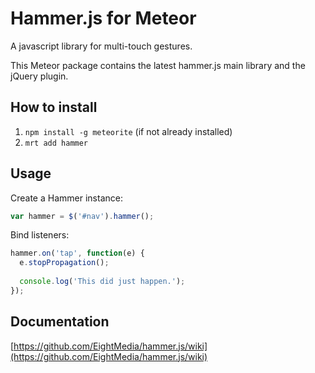 # Hammer.js for Meteor

A javascript library for multi-touch gestures.

This Meteor package contains the latest hammer.js main library and the jQuery plugin.

## How to install

1. `npm install -g meteorite` (if not already installed)
2. `mrt add hammer`

## Usage

Create a Hammer instance:

```javascript
var hammer = $('#nav').hammer();
```

Bind listeners:

```javascript
hammer.on('tap', function(e) {
  e.stopPropagation();
  
  console.log('This did just happen.');
});
```

## Documentation

[https://github.com/EightMedia/hammer.js/wiki](https://github.com/EightMedia/hammer.js/wiki)